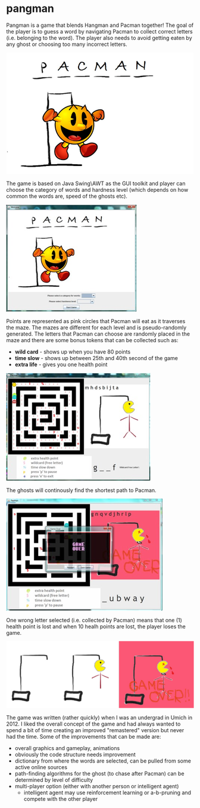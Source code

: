# pangman
Pangman is a game that blends Hangman and Pacman together! The goal of the player is to guess a word by navigating Pacman to collect correct letters (i.e. belonging to the word). The player also needs to avoid getting eaten by any ghost or choosing too many incorrect letters. 

![Cover](/readme/cover.jpg)

The game is based on Java Swing\AWT as the GUI toolkit and player can choose the category of words and hardness level (which depends on how common the words are, speed of the ghosts etc). 

![Int1](/readme/int1.jpg)

Points are represented as pink circles that Pacman will eat as it traverses the maze. The mazes are different for each level and is pseudo-randomly generated. The letters that Pacman can choose are randomly placed in the maze and there are some bonus tokens that can be collected such as:

* **wild card** - shows up when you have 80 points
* **time slow** - shows up between 25th and 40th second of the game
* **extra life** - gives you one health point

![Int2](/readme/int2.jpg)

The ghosts will continously find the shortest path to Pacman. 

![Int3](/readme/int3.jpg)

One wrong letter selected (i.e. collected by Pacman) means that one (1) health point is lost and when 10 healh points are lost, the player loses the game. 

![Int4](/readme/int4.jpg)

The game was written (rather quickly) when I was an undergrad in Umich in 2012. I liked the overall concept of the game and had always wanted to spend a bit of time creating an improved "remastered" version but never had the time. Some of the improvements that can be made are:

* overall graphics and gameplay, animations
* obviously the code structure needs improvement
* dictionary from where the words are selected, can be pulled from some active online sources
* path-finding algorithms for the ghost (to chase after Pacman) can be determined by level of difficulty
* multi-player option (either with another person or intelligent agent)
  * intelligent agent may use reinforcement learning or a-b-pruning and compete with the other player
